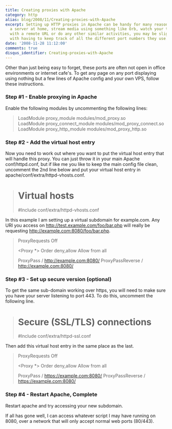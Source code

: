 ```yaml
---
title: Creating proxies with Apache
category: http
alias: blog/2008/11/Creating-proxies-with-Apache
excerpt: Setting up HTTP proxies in Apache can be handy for many reasons. If you have
  a server at home, stream media using something like Orb, watch your torrents downloading
  with a remote URL or do any other similar activities, you may be slightly fed up
  with having to keep track of all the different port numbers they use.
date: '2008-11-28 11:12:00'
comments: true
disqus_identifier: Creating-proxies-with-Apache
---
```


Other than just being easy to forget, these ports are often not open in office environments or internet cafe's. To get any page on any port displaying using nothing but a few lines of Apache config and your own VPS, follow these instructions.

### Step #1 - Enable proxying in Apache

Enable the following modules by uncommenting the following lines:

> LoadModule proxy_module modules/mod_proxy.so  
> LoadModule proxy_connect_module modules/mod_proxy_connect.so  
> LoadModule proxy_http_module modules/mod_proxy_http.so

### Step #2 - Add the virtual host entry

Now you need to work out where you want to put the virtual host entry that will handle this proxy. You can just throw it in your main Apache conf/httpd.conf, but if like me you like to keep the main config file clean, uncomment the 2nd line below and put your virtual host entry in apache/conf/extra/httpd-vhosts.conf.

> # Virtual hosts  
> #Include conf/extra/httpd-vhosts.conf

In this example I am setting up a virtual subdomain for example.com. Any URI you access on http://test.example.com/foo/bar.php will really be requesting http://example.com:8080/foo/bar.php.

> <VirtualHost test.example.com:80>
>     
> ProxyRequests Off
>            
> <Proxy *>
> Order deny,allow
> Allow from all
> </Proxy>
>     
> ProxyPass / http://example.com:8080/
> ProxyPassReverse / http://example.com:8080/
>     
> </VirtualHost>
### Step #3 - Set up secure version (optional)

To get the same sub-domain working over https, you will need to make sure you have your server listening to port 443. To do this, uncomment the following line.

> # Secure (SSL/TLS) connections
> #Include conf/extra/httpd-ssl.conf

Then add this virtual host entry in the same place as the last.

> <VirtualHost test.example.com:443>
>     
> ProxyRequests Off
>            
> <Proxy *>
> Order deny,allow
> Allow from all
> </Proxy>
>     
> ProxyPass / https://example.com:8080/
> ProxyPassReverse / https://example.com:8080/
>     
> </VirtualHost>
### Step #4 - Restart Apache, Complete

Restart apache and try accessing your new subdomain.

If all has gone well, I can access whatever script I may have running on 8080, over a network that will only accept normal web ports (80/443).

